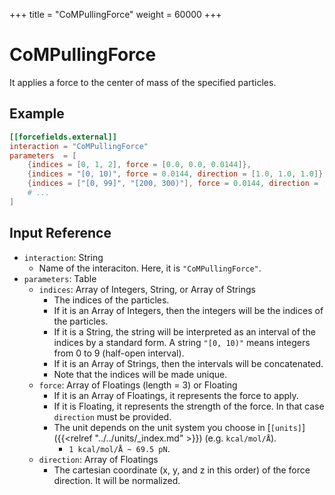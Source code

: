 +++
title = "CoMPullingForce"
weight = 60000
+++

# CoMPullingForce

It applies a force to the center of mass of the specified particles.

## Example

```toml
[[forcefields.external]]
interaction = "CoMPullingForce"
parameters  = [
    {indices = [0, 1, 2], force = [0.0, 0.0, 0.0144]},
    {indices = "[0, 10)", force = 0.0144, direction = [1.0, 1.0, 1.0]},
    {indices = ["[0, 99]", "[200, 300)"], force = 0.0144, direction = [1.0, 1.0, 1.0]},
    # ...
]
```

## Input Reference

- `interaction`: String
  - Name of the interaciton. Here, it is `"CoMPullingForce"`.
- `parameters`: Table
  - `indices`: Array of Integers, String, or Array of Strings
    - The indices of the particles.
    - If it is an Array of Integers, then the integers will be the indices of the particles.
    - If it is a String, the string will be interpreted as an interval of the indices by a standard form. A string `"[0, 10)"` means integers from 0 to 9 (half-open interval).
    - If it is an Array of Strings, then the intervals will be concatenated.
    - Note that the indices will be made unique.
  - `force`: Array of Floatings (length = 3) or Floating
    - If it is an Array of Floatings, it represents the force to apply.
    - If it is Floating, it represents the strength of the force. In that case `direction` must be provided.
    - The unit depends on the unit system you choose in [`[units]`]({{<relref "../../units/_index.md" >}}) (e.g. `kcal/mol/Å`).
       - `1 kcal/mol/Å ~ 69.5 pN`.
  - `direction`: Array of Floatings
    - The cartesian coordinate (x, y, and z in this order) of the force direction. It will be normalized.
